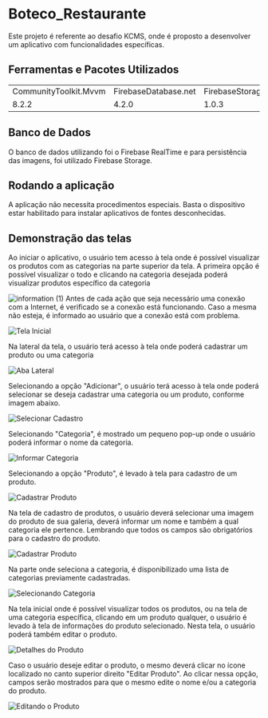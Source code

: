 # Boteco_Restaurante

Este projeto é referente ao desafio KCMS, onde é proposto a desenvolver um aplicativo com funcionalidades específicas.

## Ferramentas e Pacotes Utilizados
<table>
  <tr>
  <td>CommunityToolkit.Mvvm</td>
  <td>FirebaseDatabase.net</td>
  <td>FirebaseStorage.net</td>  
  </tr>
  <tr>
  <td>8.2.2</td>
  <td>4.2.0</td>
  <td>1.0.3</td>  
  </tr> 
</table>

## Banco de Dados

O banco de dados utilizando foi o Firebase RealTime e para persistência das imagens, foi utilizado Firebase Storage.

## Rodando a aplicação
A aplicação não necessita procedimentos especiais. Basta o dispositivo estar habilitado para instalar aplicativos de fontes desconhecidas.

## Demonstração das telas

Ao iniciar o aplicativo, o usuário tem acesso à tela onde é possível visualizar os produtos com as categorias na parte superior da tela. A primeira opção é possível visualizar o todo e clicando na categoria desejada poderá visualizar produtos específico da categoria

![information (1)](https://github.com/WraSouza/Boteco_Restaurante/assets/15219047/d8099d2f-708f-46eb-a472-ad26e51c5ae8) Antes de cada ação que seja necessário uma conexão com a Internet, é verificado se a conexão está funcionando. Caso a mesma não esteja, é informado ao usuário que a conexão está com problema.

![Tela Inicial](https://github.com/WraSouza/Boteco_Restaurante/assets/15219047/b4b9778a-01e7-4816-85aa-84d788563c89)

Na lateral da tela, o usuário terá acesso à tela onde poderá cadastrar um produto ou uma categoria


![Aba Lateral](https://github.com/WraSouza/Boteco_Restaurante/assets/15219047/a5582bf0-4d3d-4230-ba10-d3fd1c6cfd9d)

Selecionando a opção "Adicionar", o usuário terá acesso à tela onde poderá selecionar se deseja cadastrar uma categoria ou um produto, conforme imagem abaixo.


![Selecionar Cadastro](https://github.com/WraSouza/Boteco_Restaurante/assets/15219047/dd4a03f9-fa5e-4471-b9d7-bf16330df7a0)

Selecionando "Categoria", é mostrado um pequeno pop-up onde o usuário poderá informar o nome da categoria.

![Informar Categoria](https://github.com/WraSouza/Boteco_Restaurante/assets/15219047/423224f1-e9dd-454e-b5eb-f2e47db1c8b0)

Selecionando a opção "Produto", é levado à tela para cadastro de um produto.

![Cadastrar Produto](https://github.com/WraSouza/Boteco_Restaurante/assets/15219047/02acac0b-5db0-4dd7-8ca4-b62f5aa56b80)

Na tela de cadastro de produtos, o usuário deverá selecionar uma imagem do produto de sua galeria, deverá informar um nome e também a qual categoria ele pertence. Lembrando que todos os campos são obrigatórios para o cadastro do produto.

![Cadastrar Produto](https://github.com/WraSouza/Boteco_Restaurante/assets/15219047/e5987a29-ecb2-45dd-9940-209660e5d2dc)

Na parte onde seleciona a categoria, é disponibilizado uma lista de categorias previamente cadastradas.

![Selecionando Categoria](https://github.com/WraSouza/Boteco_Restaurante/assets/15219047/02ebbd7c-8afc-4da3-8727-4f6237fa5423)

Na tela inicial onde é possível visualizar todos os produtos, ou na tela de uma categoria específica, clicando em um produto qualquer, o usuário é levado à tela de informações do produto selecionado. Nesta tela, o usuário poderá também editar o produto.

![Detalhes do Produto](https://github.com/WraSouza/Boteco_Restaurante/assets/15219047/3c2f9e56-bd85-47e3-8153-ce64184cccc8)

Caso o usuário deseje editar o produto, o mesmo deverá clicar no ícone localizado no canto superior direito "Editar Produto". Ao clicar nessa opção, campos serão mostrados para que o mesmo edite o nome e/ou a categoria do produto.

![Editando o Produto](https://github.com/WraSouza/Boteco_Restaurante/assets/15219047/abc52975-35f5-494a-8bce-3b5570d02f69)











